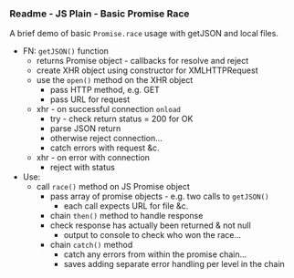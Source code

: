 ### Readme - JS Plain - Basic Promise Race

A brief demo of basic `Promise.race` usage with getJSON and local files.

  * FN: `getJSON()` function
    * returns Promise object - callbacks for resolve and reject
    * create XHR object using constructor for XMLHTTPRequest
    * use the `open()` method on the XHR object
      * pass HTTP method, e.g. GET
      * pass URL for request
    * xhr - on successful connection `onload`
      * try - check return status = 200 for OK
      * parse JSON return
      * otherwise reject connection...
      * catch errors with request &c.
    * xhr - on error with connection
      * reject with status
  * Use:
    * call `race()` method on JS Promise object
      * pass array of promise objects - e.g. two calls to `getJSON()`
        * each call expects URL for file &c.
      * chain `then()` method to handle response
      * check response has actually been returned & not null
        * output to console to check who won the race...
      * chain `catch()` method
        * catch any errors from within the promise chain...
        * saves adding separate error handling per level in the chain
